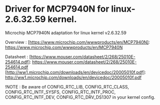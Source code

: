 # Driver for MCP7940N for linux-2.6.32.59 kernel.  

Microchip MCP7940N adaptation for linux kernel v2.6.32.59

Overview : [https://www.microchip.com/wwwproducts/en/MCP7940N]: https://www.microchip.com/wwwproducts/en/MCP7940N

Datasheet : [https://www.mouser.com/datasheet/2/268/25010E-254614.pdf]: https://www.mouser.com/datasheet/2/268/25010E-254614.pdf
            [http://ww1.microchip.com/downloads/en/devicedoc/20005010f.pdf]: http://ww1.microchip.com/downloads/en/devicedoc/20005010f.pdf
                      
!NOTE : Be aware of CONFIG_RTC_LIB, CONFIG_RTC_CLASS, CONFIG_RTC_INTF_SYSFS, CONFIG_RTC_INTF_PROC, CONFIG_RTC_INTF_DEV, CONFIG_RTC_DRV_DS1307 in your kernel config. 


